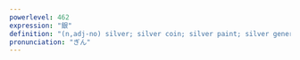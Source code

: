 ```yaml
---
powerlevel: 462
expression: "銀"
definition: "(n,adj-no) silver; silver coin; silver paint; silver general (shogi); (P)"
pronunciation: "ぎん"
---
```

